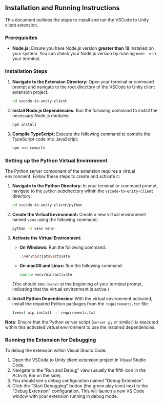 ## Installation and Running Instructions

This document outlines the steps to install and run the VSCode to Unity client extension.

### Prerequisites

* **Node.js:** Ensure you have Node.js version **greater than 19** installed on your system. You can check your Node.js version by running `node -v` in your terminal.

### Installation Steps

1.  **Navigate to the Extension Directory:** Open your terminal or command prompt and navigate to the root directory of the VSCode to Unity client extension project.

    ```bash
    cd vscode-to-unity-client
    ```

2.  **Install Node.js Dependencies:** Run the following command to install the necessary Node.js modules:

    ```bash
    npm install
    ```

3.  **Compile TypeScript:** Execute the following command to compile the TypeScript code into JavaScript:

    ```bash
    npm run compile
    ```

### Setting up the Python Virtual Environment

The Python server component of the extension requires a virtual environment. Follow these steps to create and activate it:

1.  **Navigate to the Python Directory:** In your terminal or command prompt, navigate to the `python` subdirectory within the `vscode-to-unity-client` directory:

    ```bash
    cd vscode-to-unity-client/python
    ```

2.  **Create the Virtual Environment:** Create a new virtual environment named `venv` using the following command:

    ```bash
    python -m venv venv
    ```

3.  **Activate the Virtual Environment:**

    * **On Windows:** Run the following command:

        ```bash
        .\venv\Scripts\activate
        ```

    * **On macOS and Linux:** Run the following command:

        ```bash
        source venv/bin/activate
        ```

    (You should see `(venv)` at the beginning of your terminal prompt, indicating that the virtual environment is active.)

4.  **Install Python Dependencies:** With the virtual environment activated, install the required Python packages from the `requirements.txt` file:

    ```bash
    (venv) pip install -r requirements.txt
    ```

**Note:** Ensure that the Python server script (`server.py` or similar) is executed within this activated virtual environment to use the installed dependencies.

### Running the Extension for Debugging

To debug the extension within Visual Studio Code:

1.  Open the VSCode to Unity client extension project in Visual Studio Code.
2.  Navigate to the "Run and Debug" view (usually the fifth icon in the Activity Bar on the side).
3.  You should see a debug configuration named "Debug Extension".
4.  Click the "Start Debugging" button (the green play icon) next to the "Debug Extension" configuration. This will launch a new VS Code window with your extension running in debug mode.